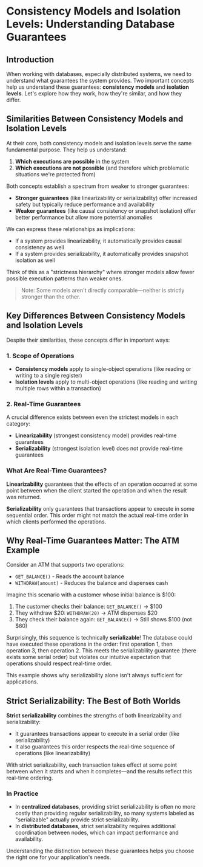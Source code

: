 # Consistency Models and Isolation Levels: Understanding Database Guarantees

## Introduction

When working with databases, especially distributed systems, we need to understand what guarantees the system provides. Two important concepts help us understand these guarantees: **consistency models** and **isolation levels**. Let's explore how they work, how they're similar, and how they differ.

## Similarities Between Consistency Models and Isolation Levels

At their core, both consistency models and isolation levels serve the same fundamental purpose. They help us understand:

1. **Which executions are possible** in the system
2. **Which executions are not possible** (and therefore which problematic situations we're protected from)

Both concepts establish a spectrum from weaker to stronger guarantees:

- **Stronger guarantees** (like linearizability or serializability) offer increased safety but typically reduce performance and availability
- **Weaker guarantees** (like causal consistency or snapshot isolation) offer better performance but allow more potential anomalies

We can express these relationships as implications:

- If a system provides linearizability, it automatically provides causal consistency as well
- If a system provides serializability, it automatically provides snapshot isolation as well

Think of this as a "strictness hierarchy" where stronger models allow fewer possible execution patterns than weaker ones.

> Note: Some models aren't directly comparable—neither is strictly stronger than the other.

## Key Differences Between Consistency Models and Isolation Levels

Despite their similarities, these concepts differ in important ways:

### 1. Scope of Operations

- **Consistency models** apply to single-object operations (like reading or writing to a single register)
- **Isolation levels** apply to multi-object operations (like reading and writing multiple rows within a transaction)

### 2. Real-Time Guarantees

A crucial difference exists between even the strictest models in each category:

- **Linearizability** (strongest consistency model) provides real-time guarantees
- **Serializability** (strongest isolation level) does not provide real-time guarantees

### What Are Real-Time Guarantees?

**Linearizability** guarantees that the effects of an operation occurred at some point between when the client started the operation and when the result was returned.

**Serializability** only guarantees that transactions appear to execute in some sequential order. This order might not match the actual real-time order in which clients performed the operations.

## Why Real-Time Guarantees Matter: The ATM Example

Consider an ATM that supports two operations:

- `GET_BALANCE()` - Reads the account balance
- `WITHDRAW(amount)` - Reduces the balance and dispenses cash

Imagine this scenario with a customer whose initial balance is $100:

1. The customer checks their balance: `GET_BALANCE()` → $100
2. They withdraw $20: `WITHDRAW(20)` → ATM dispenses $20
3. They check their balance again: `GET_BALANCE()` → Still shows $100 (not $80)

Surprisingly, this sequence is technically **serializable**! The database could have executed these operations in the order: first operation 1, then operation 3, then operation 2. This meets the serializability guarantee (there exists some serial order) but violates our intuitive expectation that operations should respect real-time order.

This example shows why serializability alone isn't always sufficient for applications.

## Strict Serializability: The Best of Both Worlds

**Strict serializability** combines the strengths of both linearizability and serializability:

- It guarantees transactions appear to execute in a serial order (like serializability)
- It also guarantees this order respects the real-time sequence of operations (like linearizability)

With strict serializability, each transaction takes effect at some point between when it starts and when it completes—and the results reflect this real-time ordering.

### In Practice

- In **centralized databases**, providing strict serializability is often no more costly than providing regular serializability, so many systems labeled as "serializable" actually provide strict serializability.
- In **distributed databases**, strict serializability requires additional coordination between nodes, which can impact performance and availability.

Understanding the distinction between these guarantees helps you choose the right one for your application's needs.
